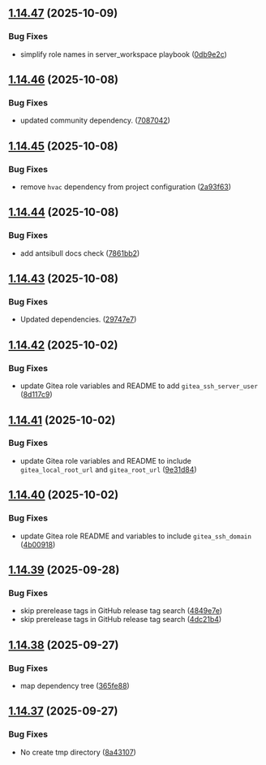 ## [1.14.47](https://github.com/arpanrec/arpanrec.nebula/compare/1.14.46...1.14.47) (2025-10-09)


### Bug Fixes

* simplify role names in server_workspace playbook ([0db9e2c](https://github.com/arpanrec/arpanrec.nebula/commit/0db9e2c32b92f373003c524c500a0afba828b362))

## [1.14.46](https://github.com/arpanrec/arpanrec.nebula/compare/1.14.45...1.14.46) (2025-10-08)


### Bug Fixes

* updated community dependency. ([7087042](https://github.com/arpanrec/arpanrec.nebula/commit/70870422d657cf60d12731a21ce8d947fdb8ccb0))

## [1.14.45](https://github.com/arpanrec/arpanrec.nebula/compare/1.14.44...1.14.45) (2025-10-08)


### Bug Fixes

* remove `hvac` dependency from project configuration ([2a93f63](https://github.com/arpanrec/arpanrec.nebula/commit/2a93f63cbbd3c45cbc6193c3987c8a0af1be0390))

## [1.14.44](https://github.com/arpanrec/arpanrec.nebula/compare/1.14.43...1.14.44) (2025-10-08)


### Bug Fixes

* add antsibull docs check ([7861bb2](https://github.com/arpanrec/arpanrec.nebula/commit/7861bb2613de346e3f300d2d21992047b07aaf49))

## [1.14.43](https://github.com/arpanrec/arpanrec.nebula/compare/1.14.42...1.14.43) (2025-10-08)


### Bug Fixes

* Updated dependencies. ([29747e7](https://github.com/arpanrec/arpanrec.nebula/commit/29747e7a6989f998a28bdbcc0fd6288cf1ad6888))

## [1.14.42](https://github.com/arpanrec/arpanrec.nebula/compare/1.14.41...1.14.42) (2025-10-02)


### Bug Fixes

* update Gitea role variables and README to add `gitea_ssh_server_user` ([8d117c9](https://github.com/arpanrec/arpanrec.nebula/commit/8d117c91c3ce7c37ece6daec688b2c5fa42df731))

## [1.14.41](https://github.com/arpanrec/arpanrec.nebula/compare/1.14.40...1.14.41) (2025-10-02)


### Bug Fixes

* update Gitea role variables and README to include `gitea_local_root_url` and `gitea_root_url` ([9e31d84](https://github.com/arpanrec/arpanrec.nebula/commit/9e31d84fdc5732afe08b7ece526fe19f8a0508aa))

## [1.14.40](https://github.com/arpanrec/arpanrec.nebula/compare/1.14.39...1.14.40) (2025-10-02)


### Bug Fixes

* update Gitea role README and variables to include `gitea_ssh_domain` ([4b00918](https://github.com/arpanrec/arpanrec.nebula/commit/4b00918bde64d44c0e8c6ce019123d335e557df7))

## [1.14.39](https://github.com/arpanrec/arpanrec.nebula/compare/1.14.38...1.14.39) (2025-09-28)


### Bug Fixes

* skip prerelease tags in GitHub release tag search ([4849e7e](https://github.com/arpanrec/arpanrec.nebula/commit/4849e7e927462ab3d42f69449886377c8e10050d))
* skip prerelease tags in GitHub release tag search ([4dc21b4](https://github.com/arpanrec/arpanrec.nebula/commit/4dc21b48dd178cc162d82ba9010269a320507e6c))

## [1.14.38](https://github.com/arpanrec/arpanrec.nebula/compare/1.14.37...1.14.38) (2025-09-27)


### Bug Fixes

* map dependency tree ([365fe88](https://github.com/arpanrec/arpanrec.nebula/commit/365fe882a20efcfc2249f051995ba6af2f9bda57))

## [1.14.37](https://github.com/arpanrec/arpanrec.nebula/compare/1.14.36...1.14.37) (2025-09-27)


### Bug Fixes

* No create tmp directory ([8a43107](https://github.com/arpanrec/arpanrec.nebula/commit/8a431074ba8aa22a1fbb599c1358f8b36bff7282))
